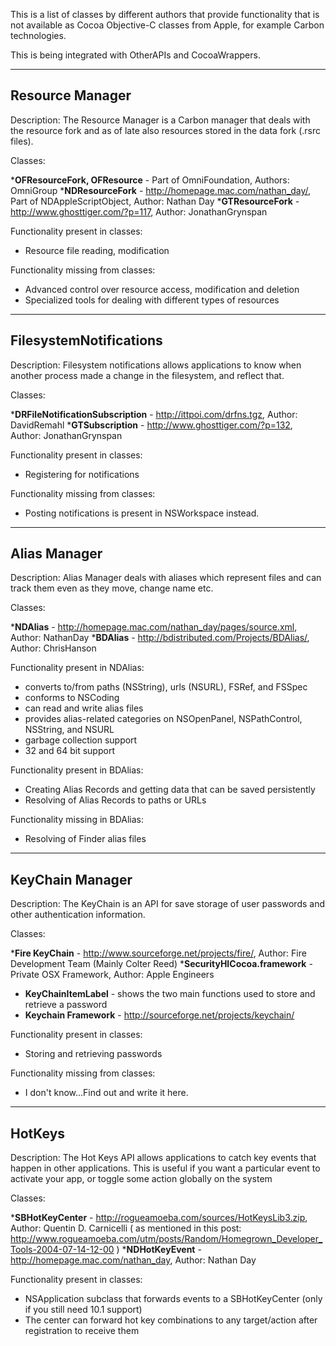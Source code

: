 This is a list of classes by different authors that provide functionality that is not available as Cocoa Objective-C classes from Apple, for example Carbon technologies.

This is being integrated with OtherAPIs and CocoaWrappers.

----
**Resource Manager**
----
Description: The Resource Manager is a Carbon manager that deals with the resource fork and as of late also resources stored in the data fork (.rsrc files).

Classes:

***OFResourceFork, OFResource** - Part of OmniFoundation, Authors: OmniGroup
***NDResourceFork** - http://homepage.mac.com/nathan_day/, Part of NDAppleScriptObject, Author: Nathan Day
***GTResourceFork** - http://www.ghosttiger.com/?p=117, Author: JonathanGrynspan

Functionality present in classes:

* Resource file reading, modification


Functionality missing from classes:

* Advanced control over resource access, modification and deletion
* Specialized tools for dealing with different types of resources


----
**FilesystemNotifications**
----
Description: Filesystem notifications allows applications to know when another process made a change in the filesystem, and reflect that.

Classes:

***DRFileNotificationSubscription** - http://ittpoi.com/drfns.tgz, Author: DavidRemahl
***GTSubscription** - http://www.ghosttiger.com/?p=132, Author: JonathanGrynspan

Functionality present in classes:

* Registering for notifications


Functionality missing from classes:

* Posting notifications is present in NSWorkspace instead.


----
**Alias Manager**
----
Description: Alias Manager deals with aliases which represent files and can track them even as they move, change name etc.

Classes:

***NDAlias** - http://homepage.mac.com/nathan_day/pages/source.xml, Author: NathanDay
***BDAlias** - http://bdistributed.com/Projects/BDAlias/, Author: ChrisHanson

Functionality present in NDAlias:


* converts to/from paths (NSString), urls (NSURL), FSRef, and FSSpec
* conforms to NSCoding
* can read and write alias files
* provides alias-related categories on NSOpenPanel, NSPathControl, NSString, and NSURL
* garbage collection support
* 32 and 64 bit support


Functionality present in BDAlias:


* Creating Alias Records and getting data that can be saved persistently
* Resolving of Alias Records to paths or URLs


Functionality missing in BDAlias:

* Resolving of Finder alias files



----
**KeyChain Manager**
----
Description: The KeyChain is an API for save storage of user passwords and other authentication information.

Classes:

***Fire KeyChain** - http://www.sourceforge.net/projects/fire/, Author: Fire Development Team (Mainly Colter Reed)
***SecurityHICocoa.framework** - Private OSX Framework, Author: Apple Engineers
* **KeyChainItemLabel** - shows the two main functions used to store and retrieve a password
* **Keychain Framework** - http://sourceforge.net/projects/keychain/

Functionality present in classes:

* Storing and retrieving passwords


Functionality missing from classes:

* I don't know...Find out and write it here.


----
**HotKeys**
----
Description: The Hot Keys API allows applications to catch key events that happen in other applications. This is useful if you want a particular event to activate your app, or toggle some action globally on the system

Classes:

***SBHotKeyCenter** - http://rogueamoeba.com/sources/HotKeysLib3.zip, Author: Quentin D. Carnicelli ( as mentioned in this post: http://www.rogueamoeba.com/utm/posts/Random/Homegrown_Developer_Tools-2004-07-14-12-00 )
***NDHotKeyEvent** - http://homepage.mac.com/nathan_day, Author: Nathan Day

Functionality present in classes:

* NSApplication subclass that forwards events to a SBHotKeyCenter (only if you still need 10.1 support)
* The center can forward hot key combinations to any target/action after registration to receive them
